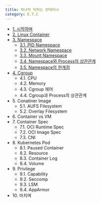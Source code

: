 ```yaml
---
title: 하나씩 익히는 컨테이너
category: E.T.C
---
```


* [1. 시작하며]({{site.baseurl}}/onebyone_container/1.시작하며)
* [2. Linux Container]({{site.baseurl}}/onebyone_container/2.Linux_Container)
* [3. Namespace]({{site.baseurl}}/onebyone_container/3.Namespace)
  * [3.1. PID Namespace]({{site.baseurl}}/onebyone_container/3.1.PID_Namespace)
  * [3.2. Network Namespace]({{site.baseurl}}/onebyone_container/3.2.Network_Namespace)
  * [3.3. Mount Namespace]({{site.baseurl}}/onebyone_container/3.3.Mount_Namespace)
  * [3.4. Namespace와 Process의 상관관계]({{site.baseurl}}/onebyone_container/3.4.Namespace_with_Process)
  * [3.5. Namespace의 한계점]({{site.baseurl}}/onebyone_container/3.5.Namespace_한계점)
* [4. Cgroup]({{site.baseurl}}/onebyone_container/4.Cgroup)
  * 4.1\. CPU
  * 4.2\. Memory
  * 4.3\. Cgroup 제어
  * 4.4\. Cgroup과 Process의 상관관계
* 5\. Conatiner Image
  * 5.1\. AUFS Filesystem
  * 5.2\. Overlay Filesystem
* 6\. Container vs VM
* 7\. Container Spec
  * 7.1\. OCI Runtime Spec
  * 7.2\. OCI Image Spec
  * 7.3\. CNI
* 8\. Kubernetes Pod
  * 8.1\. Paused Container
  * 8.2\. Resource
  * 8.3\. Container Log
  * 8.4\. Volume
* 9\. Privilege
  * 9.1\. Capability
  * 9.2\. Seccomp
  * 9.3\. LSM
  * 9.4\. AppArmor
* 10\. 마치며
